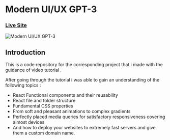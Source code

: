 # Modern UI/UX GPT-3
### [Live Site](https://gpt3-jsm.com/)

![Modern UI/UX GPT-3](https://i.ibb.co/TR5LW9z/image.png)


## Introduction
This is a code repository for the corresponding project that i made with the guidance of video tutorial . 

After going through the tutorial i was able to gain an understanding of the following topics :

- React Functional components and their reusability
- React file and folder structure
- Fundamental CSS properties 
- From soft and pleasant animations to complex gradients
- Perfectly placed media queries for satisfactory responsiveness covering almost devices
- And how to deploy your websites to extremely fast servers and give them a custom domain name.
